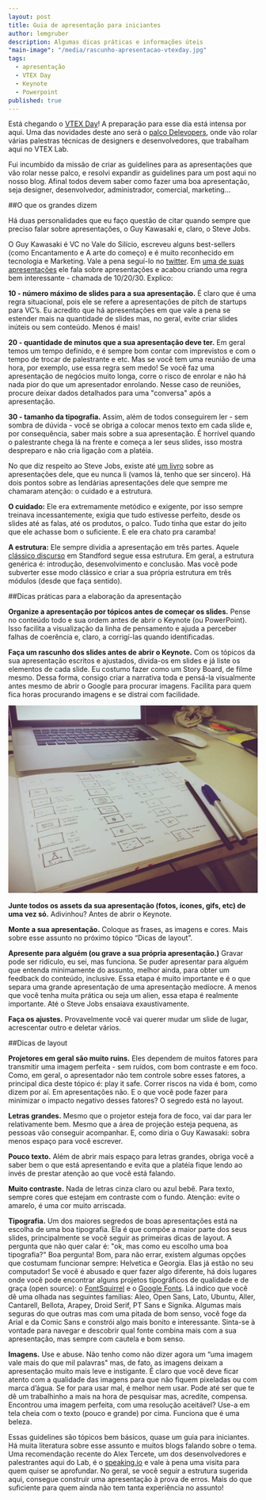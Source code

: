 ```yaml
---
layout: post
title: Guia de apresentação para iniciantes
author: lemgruber
description: Algumas dicas práticas e informações úteis
"main-image": "/media/rascunho-apresentacao-vtexday.jpg"
tags: 
  - apresentação
  - VTEX Day
  - Keynote
  - Powerpoint
published: true
---
```


Está chegando o [VTEX Day](http://www.vtex.com.br/vtexday2014/)! A preparação para esse dia está intensa por aqui. Uma das novidades deste ano será o [palco Delevopers](/blog/agenda-vtex-developers/), onde vão rolar várias palestras técnicas de designers e desenvolvedores, que trabalham aqui no VTEX Lab.

Fui incumbido da missão de criar as guidelines para as apresentações que vão rolar nesse palco, e resolvi expandir as guidelines para um post aqui no nosso blog. Afinal todos devem saber como fazer uma boa apresentação, seja designer, desenvolvedor, administrador, comercial, marketing...

##O que os grandes dizem

Há duas personalidades que eu faço questão de citar quando sempre que preciso falar sobre apresentações, o Guy Kawasaki e, claro, o Steve Jobs.

O Guy Kawasaki é VC no Vale do Silício, escreveu alguns best-sellers (como Encantamento e A arte do começo) e é muito reconhecido em tecnologia e Marketing. Vale a pena seguí-lo no [twitter](http://twitter.com/GuyKawasaki). Em [uma de suas apresentações](https://www.youtube.com/watch?v=VKhEg79xLio) ele fala sobre apresentações e acabou criando uma regra bem interessante - chamada de 10/20/30. Explico:

**10 - número máximo de slides para a sua apresentação.** É claro que é uma regra situacional, pois ele se refere a apresentações de pitch de startups para VC’s. Eu acredito que há apresentações em que vale a pena se estender mais na quantidade de slides mas, no geral, evite criar slides inúteis ou sem conteúdo. Menos é mais!

**20 - quantidade de minutos que a sua apresentação deve ter.** Em geral temos um tempo definido, e é sempre bom contar com imprevistos e com o tempo de trocar de palestrante e etc. Mas se você tem uma reunião de uma hora, por exemplo, use essa regra sem medo! Se você faz uma apresentação de negócios muito longa, corre o risco de enrolar e não há nada pior do que um apresentador enrolando. Nesse caso de reuniões, procure deixar dados detalhados para uma "conversa" após a apresentação.

**30 - tamanho da tipografia.** Assim, além de todos conseguirem ler - sem sombra de dúvida - você se obriga a colocar menos texto em cada slide e, por consequência, saber mais sobre a sua apresentação. É horrível quando o palestrante chega lá na frente e começa a ler seus slides, isso mostra despreparo e não cria ligação com a platéia.

No que diz respeito ao Steve Jobs, existe até [um livro](http://www.livrariacultura.com.br/scripts/resenha/resenha.asp?nitem=22120503) sobre as apresentações dele, que eu nunca li (vamos lá, tenho que ser sincero). Há dois pontos sobre as lendárias apresentações dele que sempre me chamaram atenção: o cuidado e a estrutura.

**O cuidado:** Ele era extremamente metódico e exigente, por isso sempre treinava incessantemente, exigia que tudo estivesse perfeito, desde os slides até as falas, até os produtos, o palco. Tudo tinha que estar do jeito que ele achasse bom o suficiente. E ele era chato pra caramba!

**A estrutura:** Ele sempre dividia a apresentação em três partes. Aquele [clássico discurso](https://www.youtube.com/watch?v=s9E6XfJPAMM) em Standford segue essa estrutura. Em geral, a estrutura genérica é: introdução, desenvolvimento e conclusão. Mas você pode subverter esse modo clássico e criar a sua própria estrutura em três módulos (desde que faça sentido).

##Dicas práticas para a elaboração da apresentação

**Organize a apresentação por tópicos antes de começar os slides.** Pense no conteúdo todo e sua ordem antes de abrir o Keynote (ou PowerPoint). Isso facilita a visualização da linha de pensamento e ajuda a perceber falhas de coerência e, claro, a corrigí-las quando identificadas.

**Faça um rascunho dos slides antes de abrir o Keynote.** Com os tópicos da sua apresentação escritos e ajustados, divida-os em slides e já liste os elementos de cada slide. Eu costumo fazer como um Story Board, de filme mesmo. Dessa forma, consigo criar a narrativa toda e pensá-la visualmente antes mesmo de abrir o Google para procurar imagens. Facilita para quem fica horas procurando imagens e se distrai com facilidade.

![Rascunhos](/media/rascunho-apresentacao-vtexday.jpg)

**Junte todos os assets da sua apresentação (fotos, ícones, gifs, etc) de uma vez só.** Adivinhou? Antes de abrir o Keynote.

**Monte a sua apresentação.** Coloque as frases, as imagens e cores. Mais sobre esse assunto no próximo tópico “Dicas de layout”.

**Apresente para alguém (ou grave a sua própria apresentação.)** Gravar pode ser ridículo, eu sei, mas funciona. Se puder apresentar para alguém que entenda minimamente do assunto, melhor ainda, para obter um feedback do conteúdo, inclusive. Essa etapa é muito importante e é o que separa uma grande apresentação de uma apresentação medíocre. A menos que você tenha muita prática ou seja um alien, essa etapa é realmente importante. Até o Steve Jobs ensaiava exaustivamente.

**Faça os ajustes.** Provavelmente você vai querer mudar um slide de lugar, acrescentar outro e deletar vários.

##Dicas de layout

**Projetores em geral são muito ruins.** Eles dependem de muitos fatores para transmitir uma imagem perfeita - sem ruídos, com bom contraste e em foco. Como, em geral, o apresentador não tem controle sobre esses fatores, a principal dica deste tópico é: play it safe. Correr riscos na vida é bom, como dizem por aí. Em apresentações não. E o que você pode fazer para minimizar o impacto negativo desses fatores? O segredo está no layout.

**Letras grandes.** Mesmo que o projetor esteja fora de foco, vai dar para ler relativamente bem. Mesmo que a área de projeção esteja pequena, as pessoas vão conseguir acompanhar. E, como diria o Guy Kawasaki: sobra menos espaço para você escrever.

**Pouco texto.** Além de abrir mais espaço para letras grandes, obriga você a saber bem o que está apresentando e evita que a platéia fique lendo ao invés de prestar atenção ao que você está falando.

**Muito contraste.** Nada de letras cinza claro ou azul bebê. Para texto, sempre cores que estejam em contraste com o fundo. Atenção: evite o amarelo, é uma cor muito arriscada.

**Tipografia.** Um dos maiores segredos de boas apresentações está na escolha de uma boa tipografia. Ela é que compõe a maior parte dos seus slides, principalmente se você seguir as primeiras dicas de layout. A pergunta que não quer calar é: "ok, mas como eu escolho uma boa tipografia?" Boa pergunta! Bom, para não errar, existem algumas opções que costumam funcionar sempre: Helvetica e Georgia. Elas já estão no seu computador! Se você é abusado e quer fazer algo diferente, há dois lugares onde você pode encontrar alguns projetos tipográficos de qualidade e de graça (open source): o [FontSquirrel](http://www.fontsquirrel.com/) e o [Google Fonts](http://www.google.com/fonts). Lá indico que você dê uma olhada nas seguintes famílias: Aleo, Open Sans, Lato, Ubuntu, Aller, Cantarell, Bellota, Arapey, Droid Serif, PT Sans e Signika. Algumas mais seguras do que outras mas com uma pitada de bom senso, você foge da Arial e da Comic Sans e constrói algo mais bonito e interessante. Sinta-se à vontade para navegar e descobrir qual fonte combina mais com a sua apresentação, mas sempre com cautela e bom senso.

**Imagens.** Use e abuse. Não tenho como não dizer agora um “uma imagem vale mais do que mil palavras" mas, de fato, as imagens deixam a apresentação muito mais leve e instigante. É claro que você deve ficar atento com a qualidade das imagens para que não fiquem pixeladas ou com marca d’água. Se for para usar mal, é melhor nem usar. Pode até ser que te dê um trabalhinho a mais na hora de pesquisar mas, acredite, compensa. Encontrou uma imagem perfeita, com uma resolução aceitável? Use-a em tela cheia com o texto (pouco e grande) por cima. Funciona que é uma beleza.

Essas guidelines são tópicos bem básicos, quase um guia para iniciantes. Há muita literatura sobre esse assunto e muitos blogs falando sobre o tema. Uma recomendação recente do Alex Tercete, um dos desenvolvedores e palestrantes aqui do Lab, é o [speaking.io](http://speaking.io/) e vale à pena uma visita para quem quiser se aprofundar. No geral, se você seguir a estrutura sugerida aqui, consegue construir uma apresentação à prova de erros. Mais do que suficiente para quem ainda não tem tanta experiência no assunto!